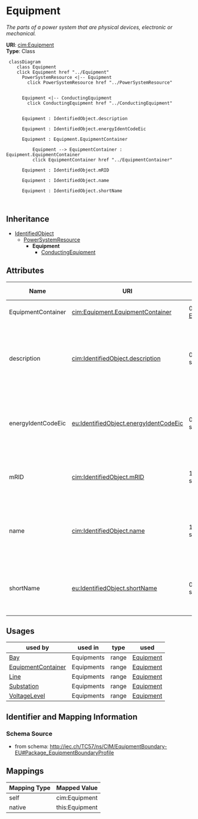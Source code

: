 # Equipment


_The parts of a power system that are physical devices, electronic or mechanical._





**URI**: [cim:Equipment](http://iec.ch/TC57/CIM100#Equipment)<br />
**Type**: Class




```mermaid
 classDiagram
    class Equipment
    click Equipment href "../Equipment"
      PowerSystemResource <|-- Equipment
        click PowerSystemResource href "../PowerSystemResource"
      

      Equipment <|-- ConductingEquipment
        click ConductingEquipment href "../ConductingEquipment"
      
      
      Equipment : IdentifiedObject.description
        
      Equipment : IdentifiedObject.energyIdentCodeEic
        
      Equipment : Equipment.EquipmentContainer
        
          Equipment --> EquipmentContainer : Equipment.EquipmentContainer
          click EquipmentContainer href "../EquipmentContainer"
        
      Equipment : IdentifiedObject.mRID
        
      Equipment : IdentifiedObject.name
        
      Equipment : IdentifiedObject.shortName
        
      
```





## Inheritance
* [IdentifiedObject](IdentifiedObject.md)
    * [PowerSystemResource](PowerSystemResource.md)
        * **Equipment**
            * [ConductingEquipment](ConductingEquipment.md)



## Attributes


| Name | URI | Cardinality and Range | Description | Inheritance |
| ---  | --- | --- | --- | --- |
| EquipmentContainer | [cim:Equipment.EquipmentContainer](http://iec.ch/TC57/CIM100#Equipment.EquipmentContainer) | 0..1 <br />  [EquipmentContainer](EquipmentContainer.md)  | Container of this equipment | direct |
| description | [cim:IdentifiedObject.description](http://iec.ch/TC57/CIM100#IdentifiedObject.description) | 0..1 <br />  string  | The description is a free human readable text describing or naming the object | [IdentifiedObject](IdentifiedObject.md) |
| energyIdentCodeEic | [eu:IdentifiedObject.energyIdentCodeEic](http://iec.ch/TC57/CIM100-European#IdentifiedObject.energyIdentCodeEic) | 0..1 <br />  string  | The attribute is used for an exchange of the EIC code (Energy identification ... | [IdentifiedObject](IdentifiedObject.md) |
| mRID | [cim:IdentifiedObject.mRID](http://iec.ch/TC57/CIM100#IdentifiedObject.mRID) | 1 <br />  string  | Master resource identifier issued by a model authority | [IdentifiedObject](IdentifiedObject.md) |
| name | [cim:IdentifiedObject.name](http://iec.ch/TC57/CIM100#IdentifiedObject.name) | 1 <br />  string  | The name is any free human readable and possibly non unique text naming the o... | [IdentifiedObject](IdentifiedObject.md) |
| shortName | [eu:IdentifiedObject.shortName](http://iec.ch/TC57/CIM100-European#IdentifiedObject.shortName) | 0..1 <br />  string  | The attribute is used for an exchange of a human readable short name with len... | [IdentifiedObject](IdentifiedObject.md) |





## Usages

| used by | used in | type | used |
| ---  | --- | --- | --- |
| [Bay](Bay.md) | Equipments | range | [Equipment](Equipment.md) |
| [EquipmentContainer](EquipmentContainer.md) | Equipments | range | [Equipment](Equipment.md) |
| [Line](Line.md) | Equipments | range | [Equipment](Equipment.md) |
| [Substation](Substation.md) | Equipments | range | [Equipment](Equipment.md) |
| [VoltageLevel](VoltageLevel.md) | Equipments | range | [Equipment](Equipment.md) |






## Identifier and Mapping Information







### Schema Source


* from schema: http://iec.ch/TC57/ns/CIM/EquipmentBoundary-EU#Package_EquipmentBoundaryProfile





## Mappings

| Mapping Type | Mapped Value |
| ---  | ---  |
| self | cim:Equipment |
| native | this:Equipment |




